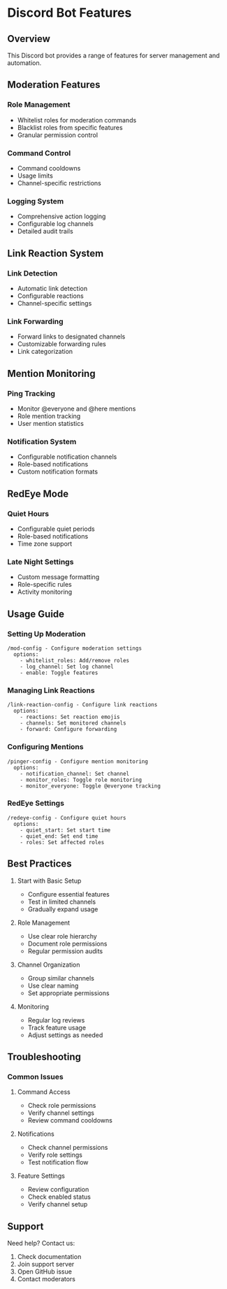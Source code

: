 # Discord Bot Features

## Overview

This Discord bot provides a range of features for server management and automation.

## Moderation Features

### Role Management
- Whitelist roles for moderation commands
- Blacklist roles from specific features
- Granular permission control

### Command Control
- Command cooldowns
- Usage limits
- Channel-specific restrictions

### Logging System
- Comprehensive action logging
- Configurable log channels
- Detailed audit trails

## Link Reaction System

### Link Detection
- Automatic link detection
- Configurable reactions
- Channel-specific settings

### Link Forwarding
- Forward links to designated channels
- Customizable forwarding rules
- Link categorization

## Mention Monitoring

### Ping Tracking
- Monitor @everyone and @here mentions
- Role mention tracking
- User mention statistics

### Notification System
- Configurable notification channels
- Role-based notifications
- Custom notification formats

## RedEye Mode

### Quiet Hours
- Configurable quiet periods
- Role-based notifications
- Time zone support

### Late Night Settings
- Custom message formatting
- Role-specific rules
- Activity monitoring

## Usage Guide

### Setting Up Moderation
```
/mod-config - Configure moderation settings
  options:
    - whitelist_roles: Add/remove roles
    - log_channel: Set log channel
    - enable: Toggle features
```

### Managing Link Reactions
```
/link-reaction-config - Configure link reactions
  options:
    - reactions: Set reaction emojis
    - channels: Set monitored channels
    - forward: Configure forwarding
```

### Configuring Mentions
```
/pinger-config - Configure mention monitoring
  options:
    - notification_channel: Set channel
    - monitor_roles: Toggle role monitoring
    - monitor_everyone: Toggle @everyone tracking
```

### RedEye Settings
```
/redeye-config - Configure quiet hours
  options:
    - quiet_start: Set start time
    - quiet_end: Set end time
    - roles: Set affected roles
```

## Best Practices

1. Start with Basic Setup
   - Configure essential features
   - Test in limited channels
   - Gradually expand usage

2. Role Management
   - Use clear role hierarchy
   - Document role permissions
   - Regular permission audits

3. Channel Organization
   - Group similar channels
   - Use clear naming
   - Set appropriate permissions

4. Monitoring
   - Regular log reviews
   - Track feature usage
   - Adjust settings as needed

## Troubleshooting

### Common Issues

1. Command Access
   - Check role permissions
   - Verify channel settings
   - Review command cooldowns

2. Notifications
   - Check channel permissions
   - Verify role settings
   - Test notification flow

3. Feature Settings
   - Review configuration
   - Check enabled status
   - Verify channel setup

## Support

Need help? Contact us:
1. Check documentation
2. Join support server
3. Open GitHub issue
4. Contact moderators
